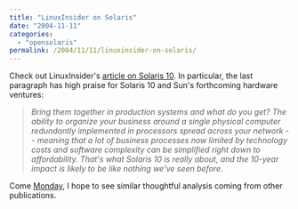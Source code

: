 ```yaml
---
title: "LinuxInsider on Solaris"
date: "2004-11-11"
categories:
  - "opensolaris"
permalink: /2004/11/11/linuxinsider-on-solaris/
---
```


Check out LinuxInsider's [article on Solaris 10](http://www.linuxinsider.com/story/The-Importance-of-Solaris-10-37993.html). In particular, the last paragraph has high praise for Solaris 10 and Sun's forthcoming hardware ventures:

> _Bring them together in production systems and what do you get? The ability to organize your business around a single physical computer redundantly implemented in processors spread across your network -- meaning that a lot of business processes now limited by technology costs and software complexity can be simplified right down to affordability. That's what Solaris 10 is really about, and the 10-year impact is likely to be like nothing we've seen before._

Come [Monday](http://www.computerworld.com/softwaretopics/os/story/0,10801,97097,00.html?from=story_picks), I hope to see similar thoughtful analysis coming from other publications.

